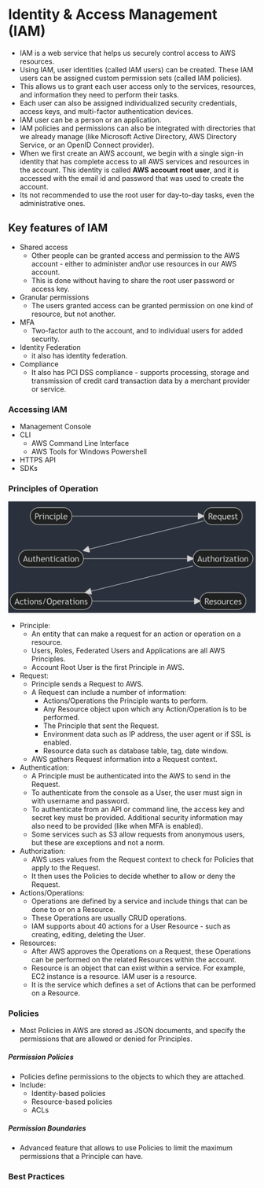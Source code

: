 # Identity & Access Management (IAM)

* IAM is a web service that helps us securely control access to AWS resources. 
* Using IAM, user identities (called IAM users) can be created. These IAM users can be assigned custom permission sets (called IAM policies). 
* This allows us to grant each user access only to the services, resources, and information they need to perform their tasks. 
* Each user can also be assigned individualized security credentials, access keys, and multi-factor authentication devices. 
* IAM user can be a person or an application. 
* IAM policies and permissions can also be integrated with directories that we already manage (like Microsoft Active Directory, AWS Directory Service, or an OpenID Connect provider). 
* When we first create an AWS account, we begin with a single sign-in identity that has complete access to all AWS services and resources in the account. This identity is called **AWS account root user**, and it is accessed with the email id and password that was used to create the account. 
* Its not recommended to use the root user for day-to-day tasks, even the administrative ones. 

## Key features of IAM
* Shared access
	* Other people can be granted access and permission to the AWS account - either to administer and\or use resources in our AWS account. 
	* This is done without having to share the root user password or access key. 
* Granular permissions
	* The users granted access can be granted permission on one kind of resource, but not another. 
* MFA
	* Two-factor auth to the account, and to individual users for added security. 
* Identity Federation
	* it also has identity federation. 
* Compliance
	* It also has PCI DSS compliance - supports processing, storage and transmission of credit card transaction data by a merchant provider or service. 

### Accessing IAM
* Management Console
* CLI
	* AWS Command Line Interface
	* AWS Tools for Windows Powershell
* HTTPS API
* SDKs


### Principles of Operation

![IAM Principle of Operation](assets/iam/iam_principle_of_operation.png)

* Principle:
	* An entity that can make a request for an action or operation on a resource. 
	* Users, Roles, Federated Users and Applications are all AWS Principles. 
	* Account Root User is the first Principle in AWS. 
* Request:
	* Principle sends a Request to AWS. 
	* A Request can include a number of information: 
		* Actions/Operations the Principle wants to perform. 
		* Any Resource object upon which any Action/Operation is to be performed. 
		* The Principle that sent the Request. 
		* Environment data such as IP address, the user agent or if SSL is enabled. 
		* Resource data such as database table, tag, date window. 
	* AWS gathers Request information into a Request context. 
* Authentication: 
	* A Principle must be authenticated into the AWS to send in the Request. 
	* To authenticate from the console as a User, the user must sign in with username and password. 
	* To authenticate from an API or command line, the access key and secret key must be provided. Additional security information may also need to be provided (like when MFA is enabled). 
	* Some services such as S3 allow requests from anonymous users, but these are exceptions and not a norm. 
* Authorization: 
	* AWS uses values from the Request context to check for Policies that apply to the Request. 
	* It then uses the Policies to decide whether to allow or deny the Request. 
* Actions/Operations: 
	* Operations are defined by a service and include things that can be done to or on a Resource.
	* These Operations are usually CRUD operations. 
	* IAM supports about 40 actions for a User Resource - such as creating, editing, deleting the User.
* Resources:
	* After AWS approves the Operations on a Request, these Operations can be performed on the related Resources within the account. 
	* Resource is an object that can exist within a service. For example, EC2 instance is a resource. IAM user is a resource. 
	* It is the service which defines a set of Actions that can be performed on a Resource. 
### Policies
* Most Policies in AWS are stored as JSON documents, and specify the permissions that are allowed or denied for Principles.  
##### Permission Policies
* Policies define permissions to the objects to which they are attached.
* Include:
	* Identity-based policies
	* Resource-based policies
	* ACLs
##### Permission Boundaries
* Advanced feature that allows to use Policies to limit the maximum permissions that a Principle can have. 


### Best Practices
